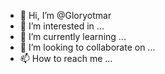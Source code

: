 - 👋 Hi, I’m @Gloryotmar
- 👀 I’m interested in ...
- 🌱 I’m currently learning ...
- 💞️ I’m looking to collaborate on ...
- 📫 How to reach me ...

<!---
Gloryotmar/Gloryotmar is a ✨ special ✨ repository because its `README.md` (this file) appears on your GitHub profile.
You can click the Preview link to take a look at your changes.
--->
